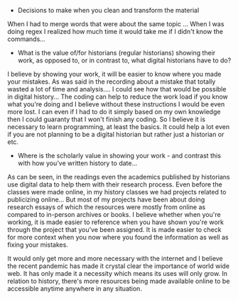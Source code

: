 - Decisions to make when you clean and transform the material

When I had to merge words that were about the same topic ... When I was doing regex I realized how much time it would take me if I didn't know the commands...

- What is the value of/for historians (regular historians) showing their work, as opposed to, or in contrast to, what digital historians have to do?

I believe by showing your work, it will be easier to know where you made your mistakes. As was said in the recording about a mistake that totally wasted a lot of time and analysis.... I could see how that would be possible in digital history... The coding can help to reduce the work load if you know what you're doing and I believe without these instructions I would be even more lost. I can even if I had to do it simply based on my own knowledge then I could guaranty that I won't finish any coding. So I believe it is necessary to learn programming, at least the basics. It could help a lot even if you are not planning to be a digital historian but rather just a historian or etc. 

- Where is the scholarly value in showing your work - and contrast this with how you’ve written history to date...

As can be seen, in the readings even the academics published by historians use digital data to help them with their research process. Even before the classes were made online, in my history classes we had projects related to publicizing online... But most of my projects have been about doing research essays of which the resources were mostly from online as compared to in-person archives or books. I believe whether when you're working, it is made easier to reference when you have shown you're work through the project that you've been assigned. It is made easier to check for more context when you now where you found the information as well as fixing your mistakes.

It would only get more and more necessary with the internet and I believe the recent pandemic has made it crystal clear the importance of world wide web. It has only made it a necessity which means its uses will only grow. In relation to history, there's more resources being made available online to be accessible anytime anywhere in any situation. 


